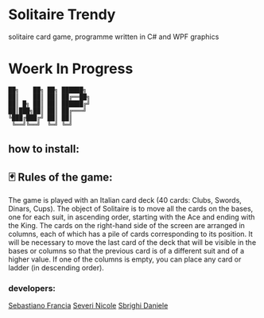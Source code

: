# Solitaire Trendy
solitaire card game, programme written in C# and WPF graphics 
# Woerk In Progress

```
██╗    ██╗ ██╗ ██████╗
██║    ██║ ██║ ██╔══██╗
██║ █╗ ██║ ██║ ██████╔╝
██║███╗██║ ██║ ██╔═══╝
╚███╔███╔╝ ██║ ██║
 ╚══╝╚══╝  ╚═╝ ╚═╝
```


                                                                                                                                  

## how to install:

## 🃏 Rules of the game:
The game is played with an Italian card deck (40 cards: Clubs, Swords, Dinars, Cups).
The object of Solitaire is to move all the cards on the bases, one for each suit, in ascending order, starting with the Ace and ending with the King.
The cards on the right-hand side of the screen are arranged in columns, each of which has a pile of cards corresponding to its position.
It will be necessary to move the last card of the deck that will be visible in the bases or columns so that the previous card is of a different suit and of a higher value.
If one of the columns is empty, you can place any card or ladder (in descending order). 

### developers:
[Sebastiano Francia](https://github.com/SebastianoFrancia)
[Severi Nicole](https://github.com/nicoleSeverii)
[Sbrighi Daniele](https://github.com/pataccon)